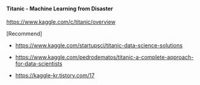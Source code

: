 #### Titanic - Machine Learning from Disaster


https://www.kaggle.com/c/titanic/overview

[Recommend]
- https://www.kaggle.com/startupsci/titanic-data-science-solutions
  
- https://www.kaggle.com/pedrodematos/titanic-a-complete-approach-for-data-scientists

- https://kaggle-kr.tistory.com/17 



